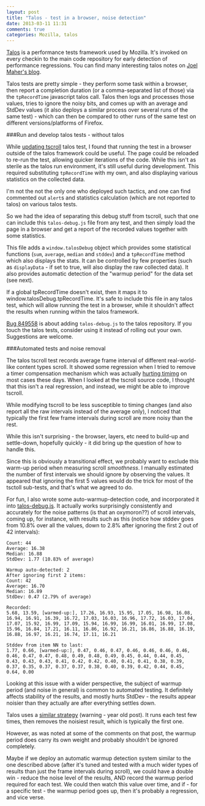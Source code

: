 ```yaml
---
layout: post
title: "Talos - test in a browser, noise detection"
date: 2013-03-11 11:31
comments: true
categories: Mozilla, talos
---
```


[Talos](https://wiki.mozilla.org/Buildbot/Talos) is a performance tests framework used by Mozilla. It's invoked on every checkin to the main code repository for early detection of performance regressions. You can find many interesting talos notes on [Joel Maher's blog](https://elvis314.wordpress.com/).

Talos tests are pretty simple - they perform some task within a browser, then report a completion duration (or a comma-separated list of those) via the `tpRecordTime` javascript talos call. Talos then logs and processes those values, tries to ignore the noisy bits, and comes up with an average and StdDev values (it also deploys a similar process over several runs of the same test) - which can then be compared to other runs of the same test on different versions/platforms of Firefox.

###Run and develop talos tests - without talos

While [updating tscroll](https://bugzilla.mozilla.org/show_bug.cgi?id=845943) talos test, I found that running the test in a browser outside of the talos framework could be useful. The page could be reloaded to re-run the test, allowing quicker iterations of the code. While this isn't as sterile as the talos run environment, it's still useful during development. This required substituting `tpRecordTime` with my own, and also displaying various statistics on the collected data.

I'm not the not the only one who deployed such tactics, and one can find commented out `alert`s and statistics calculation (which are not reported to talos) on various talos tests.
<!-- more -->

So we had the idea of separating this debug stuff from tscroll, such that one can include this `talos-debug.js` file from any test, and then simply load the page in a browser and get a report of the recorded values together with some statistics.

This file adds a `window.talosDebug` object which provides some statistical functions (`sum`, `average`, `median` and `stddev`) and a `tpRecordTime` method which also displays the stats. It can be controlled by few properties (such as `displayData` - if set to true, will also display the raw collected data). It also provides automatic detection of the "warmup period" for the data set (see next).

If a global tpRecordTime doesn't exist, then it maps it to window.talosDebug.tpRecordTime. It's safe to include this file in any talos test, which will allow running the test in a browser, while it shouldn't affect the results when running within the talos framework.

[Bug 849558](https://bugzilla.mozilla.org/show_bug.cgi?id=849558) is about adding `talos-debug.js` to the talos repository. If you touch the talos tests, consider using it instead of rolling out your own. Suggestions are welcome.

###Automated tests and noise removal

The talos tscroll test records average frame interval of different real-world-like content types scroll. It showed some regression when I tried to remove a timer compensation mechanism which was actually [hurting timimg](https://bugzilla.mozilla.org/show_bug.cgi?id=590422#c21) on most cases these days. When I looked at the tscroll source code, I thought that this isn't a real regression, and instead, we might be able to improve tscroll.

While modifying tscroll to be less susceptible to timing changes (and also report all the raw intervals instead of the average only), I noticed that typically the first few frame intervals during scroll are more noisy than the rest.

While this isn't surprising - the browser, layers, etc need to build-up and settle-down, hopefully quickly - it did bring up the question of how to handle this.

Since this is obviously a transitional effect, we probably want to exclude this warm-up period when measuring scroll *smoothness*. I manually estimated the number of first intervals we should ignore by observing the values. It appeared that ignoring the first 5 values would do the trick for most of the tsctoll sub-tests, and that's what we agreed to do.

For fun, I also wrote some auto-warmup-detection code, and incorporated it into [talos-debug.js](https://bugzilla.mozilla.org/show_bug.cgi?id=849558). It actually works surprisingly consistently and accurately for the noise patterns (is that an oxymoron??) of scroll intervals, coming up, for instance, with results such as this (notice how stddev goes from 10.8% over all the values, down to 2.8% after ignoring the first 2 out of 42 intervals):

    Count: 44
    Average: 16.38
    Median: 16.88
    StdDev: 1.77 (10.83% of average)

    Warmup auto-detected: 2
    After ignoring first 2 items:
    Count: 42
    Average: 16.70
    Median: 16.89
    StdDev: 0.47 (2.79% of average)

    Recorded:
    5.68, 13.59, [warmed-up:], 17.26, 16.93, 15.95, 17.05, 16.98, 16.08, 16.94, 16.91, 16.39, 16.72, 17.03, 16.03, 16.96, 17.72, 16.03, 17.04, 17.07, 15.92, 16.99, 17.09, 15.94, 16.99, 16.99, 16.01, 16.99, 17.08, 15.96, 16.84, 17.21, 16.11, 16.86, 16.92, 16.21, 16.86, 16.88, 16.19, 16.88, 16.97, 16.21, 16.74, 17.11, 16.21

    Stddev from item NN to last:
    1.77, 0.66, [warmed-up:], 0.47, 0.46, 0.47, 0.46, 0.46, 0.46, 0.46, 0.46, 0.47, 0.47, 0.48, 0.49, 0.48, 0.49, 0.45, 0.44, 0.44, 0.45, 0.43, 0.43, 0.43, 0.41, 0.42, 0.42, 0.40, 0.41, 0.41, 0.38, 0.39, 0.37, 0.35, 0.37, 0.37, 0.37, 0.38, 0.40, 0.39, 0.42, 0.44, 0.45, 0.64, 0.00


Looking at this issue with a wider perspective, the subject of warmup period (and noise in general) is common to automated testing. It definitely affects stability of the results, and mostly hurts StdDev - the results appear noisier than they actually are after everything settles down.

Talos uses a [similar strategy](https://elvis314.wordpress.com/2012/03/12/reducing-the-noise-in-talos/) (warning - year old post). It runs each test few times, then removes the noisiest result, which is typically the first one.

However, as was noted at some of the comments on that post, the warmup period does carry its own weight and probably shouldn't be ignored completely.

Maybe if we deploy an automatic warmup detection system similar to the one described above (after it's tuned and tested with a much wider types of results than just the frame intervals during scroll), we could have a double win - reduce the noise level of the results, AND record the warmup period required for each test. We could then watch this value over time, and if - for a specific test - the warmup period goes up, then it's probably a regression, and vice verse.




